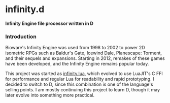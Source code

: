 # infinity.d
**Infinity Engine file processor written in D**

### Introduction

Bioware's Infinity Engine was used from 1998 to 2002 to power 2D isometric RPGs such as Baldur's Gate, Icewind Dale, Planescape: Torment, and their sequels and expansions. Starting in 2012, remakes of these games have been developed, and the Infinity Engine remains popular today.

This project was started as [infinity.lua](https://github.com/SinisterRectus/infinity.lua), which evolved to use LuaJIT's C FFI for performance and regular Lua for readability and rapid prototyping. I decided to switch to D, since this combination is one of the language's selling points. I am mostly continuing this project to learn D, though it may later evolve into something more practical.
